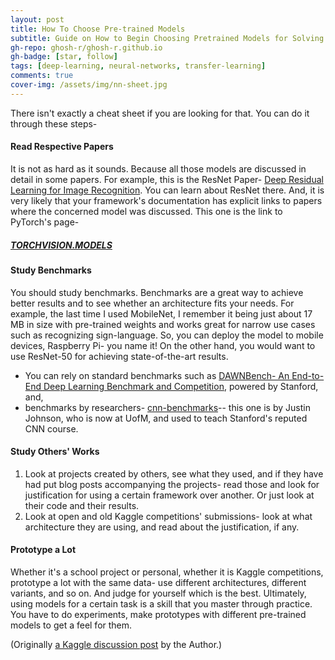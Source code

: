 ```yaml
---
layout: post
title: How To Choose Pre-trained Models
subtitle: Guide on How to Begin Choosing Pretrained Models for Solving a Problem
gh-repo: ghosh-r/ghosh-r.github.io
gh-badge: [star, follow]
tags: [deep-learning, neural-networks, transfer-learning]
comments: true
cover-img: /assets/img/nn-sheet.jpg
---
```


There isn't exactly a cheat sheet if you are looking for that. You can do it through these steps-

#### Read Respective Papers

It is not as hard as it sounds. Because all those models are discussed in detail in some papers. For example, this is the ResNet Paper- [Deep Residual Learning for Image Recognition](https://arxiv.org/abs/1512.03385). You can learn about ResNet there. And, it is very likely that your framework's documentation has explicit links to papers where the concerned model was discussed. This one is the link to PyTorch's page-

##### [TORCHVISION.MODELS](https://pytorch.org/docs/stable/torchvision/models.html)

#### Study Benchmarks

You should study benchmarks. Benchmarks are a great way to achieve better results and to see whether an architecture fits your needs. For example, the last time I used MobileNet, I remember it being just about 17 MB in size with pre-trained weights and works great for narrow use cases such as recognizing sign-language. So, you can deploy the model to mobile devices, Raspberry Pi- you name it! On the other hand, you would want to use ResNet-50 for achieving state-of-the-art results.

* You can rely on standard benchmarks such as [DAWNBench- An End-to-End Deep Learning Benchmark and Competition](https://dawn.cs.stanford.edu/benchmark/), powered by Stanford, and,
* benchmarks by researchers- [cnn-benchmarks](https://github.com/jcjohnson/cnn-benchmarks#cnn-benchmarks)-- this one is by Justin Johnson, who is now at UofM, and used to teach Stanford's reputed CNN course.

#### Study Others' Works

1. Look at projects created by others, see what they used, and if they have had put blog posts accompanying the projects- read those and look for justification for using a certain framework over another. Or just look at their code and their results.
2. Look at open and old Kaggle competitions' submissions- look at what architecture they are using, and read about the justification, if any.

#### Prototype a Lot

Whether it's a school project or personal, whether it is Kaggle competitions, prototype a lot with the same data- use different architectures, different variants, and so on. And judge for yourself which is the best. Ultimately, using models for a certain task is a skill that you master through practice. You have to do experiments, make prototypes with different pre-trained models to get a feel for them.

(Originally [a Kaggle discussion post](https://www.kaggle.com/getting-started/201230#1101714) by the Author.)
